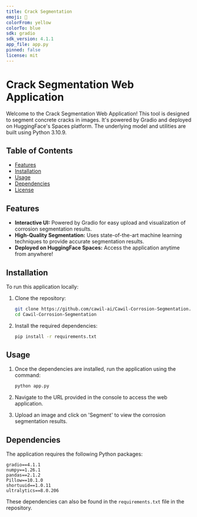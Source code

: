 ```yaml
---
title: Crack Segmentation
emoji: 🗿
colorFrom: yellow
colorTo: blue
sdk: gradio
sdk_version: 4.1.1
app_file: app.py
pinned: false
license: mit
---
```


# Crack Segmentation Web Application

Welcome to the Crack Segmentation Web Application! This tool is designed to segment concrete cracks in images. It's powered by Gradio and deployed on HuggingFace's Spaces platform. The underlying model and utilities are built using Python 3.10.9.

## Table of Contents

- [Features](#features)
- [Installation](#installation)
- [Usage](#usage)
- [Dependencies](#dependencies)
- [License](#license)

## Features

- **Interactive UI:** Powered by Gradio for easy upload and visualization of corrosion segmentation results.
- **High-Quality Segmentation:** Uses state-of-the-art machine learning techniques to provide accurate segmentation results.
- **Deployed on HuggingFace Spaces:** Access the application anytime from anywhere!

## Installation

To run this application locally:

1. Clone the repository:
    ```bash
    git clone https://github.com/cawil-ai/Cawil-Corrosion-Segmentation.git 
    cd Cawil-Corrosion-Segmentation
    ```

2. Install the required dependencies:
    ```bash
    pip install -r requirements.txt
    ```

## Usage

1. Once the dependencies are installed, run the application using the command:
    ```bash
    python app.py
    ```

2. Navigate to the URL provided in the console to access the web application.

3. Upload an image and click on 'Segment' to view the corrosion segmentation results.

## Dependencies

The application requires the following Python packages:

```
gradio==4.1.1
numpy==1.26.1
pandas==2.1.2
Pillow==10.1.0
shortuuid==1.0.11
ultralytics==8.0.206
```

These dependencies can also be found in the `requirements.txt` file in the repository.
